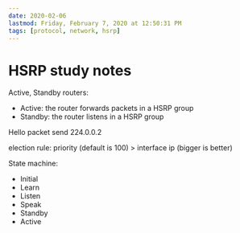 ```yaml
---
date: 2020-02-06
lastmod: Friday, February 7, 2020 at 12:50:31 PM
tags: [protocol, network, hsrp]
---
```

# HSRP study notes

Active, Standby routers:
* Active: the router forwards packets in a HSRP group 
* Standby: the router listens in a HSRP group

Hello packet send 224.0.0.2

election rule:
priority (default is 100) > interface ip (bigger is better)

State machine:
* Initial
* Learn
* Listen
* Speak
* Standby
* Active